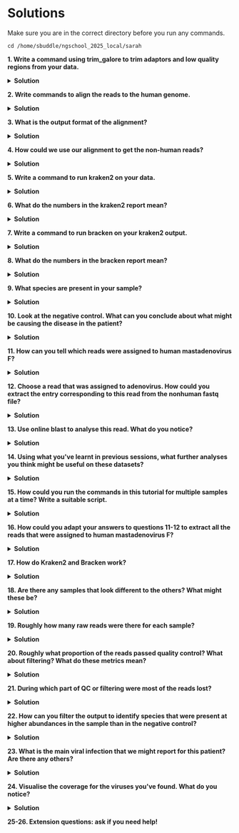 # Solutions
Make sure you are in the correct directory before you run any commands.
```
cd /home/sbuddle/ngschool_2025_local/sarah
```

**1.	Write a command using trim_galore to trim adaptors and low quality regions from your data.**
<details>
<summary><b>Solution</b></summary>
<pre>
 trim_galore -q 15 --length 60 --paired data/sample1_1.fq.gz data/sample1_2.fq.gz
 trim_galore -q 15 --length 60 --paired data/neg_control_1.fq.gz data/neg_control_2.fq.gz
</pre>
 
You might have chosen to use different values for -q and --length, but these are the ones used in the previous session and they will work well for our purposes today.
</details>

**2. Write commands to align the reads to the human genome.**
<details>
<summary><b>Solution</b></summary>
<pre>
# Index the human genome
bwa index data/human_genome.fasta
</pre>
<pre>
# Align the reads to the human genome
bwa mem data/human_genome.fasta sample1_1_val_1.fq.gz sample1_2_val_2.fq.gz > sample1.sam
bwa mem data/human_genome.fasta neg_control_1_val_1.fq.gz neg_control_2_val_2.fq.gz > neg_control.sam
</pre>
</details>

**3. What is the output format of the alignment?**
<details>
<summary><b>Solution</b></summary>
.sam file
</details>

**4. How could we use our alignment to get the non-human reads?**
<details>
<summary><b>Solution</b></summary>
Extract the non aligned reads (in this case to a bam file).

Convert the resulting bam file back to fastq.
</details>

**5. Write a command to run kraken2 on your data.**
<details>
<summary><b>Solution</b></summary>
<pre>
kraken2 --db kraken_db \
--paired sample1_nonhuman_1.fq \
sample1_nonhuman_2.fq \
--report sample1_kraken_report.txt \
> sample1_kraken_readclassifications.txt
</pre>
<pre>
kraken2 --db kraken_db \
--paired neg_control_nonhuman_1.fq \
neg_control_nonhuman_2.fq \
--report neg_control_kraken_report.txt \
> neg_control_kraken_readclassifications.txt
</pre>
We provide paths to the reference sequence database and the paired-end input fastq files. We output both a summary report and a file that gives the classifications of each read individually.
</details>

**6.	What do the numbers in the kraken2 report mean?**
<details>
<summary><b>Solution</b></summary>
See https://github.com/DerrickWood/kraken2/wiki/Manual#sample-report-output-format.
</details>

**7. Write a command to run bracken on your kraken2 output.**
<details>
<summary><b>Solution</b></summary>
<pre>
bracken -d kraken_db \
-i sample1_kraken_report.txt \
-o sample1_bracken.txt \
-t 3
</pre>
<pre>
bracken -d kraken_db \
-i neg_control_kraken_report.txt \
-o neg_control_bracken.txt \
-t 3
</pre>
We provide the path to the reference database and the kraken2 report as input. We then provide an output file name and set the minimum number of reads required to perform reestimation at 3.
</details>

**8.	What do the numbers in the bracken report mean?**
<details>
<summary><b>Solution</b></summary>
See https://ccb.jhu.edu/software/bracken/index.shtml?t=manual
</details>

**9. What species are present in your sample?**
<details>
<summary><b>Solution</b></summary> 
Sample1 contains human mastadenovirus F and cytomegalovirus.
</details>

**10. Look at the negative control. What can you conclude about what might be causing the disease in the patient?**
<details>
<summary><b>Solution</b></summary>    
The negative control also contains ~5 reads of cytomegalovirus so this is probably a contaminant. Therefore, we would report only the adenovirus clinically.
</details>

**11.    How can you tell which reads were assigned to human mastadenovirus F?**
<details>
<summary><b>Solution</b></summary>
In the sample1_kraken_readclassifications.txt  file, the third column gives the taxon ID of the species that read was assigned to. The second column gives the read ID, which can be found in the read header in the fastq file.
</details>

**12.    Choose a read that was assigned to adenovirus. How could you extract the entry corresponding to this read from the nonhuman fastq file?**
<details>
<summary><b>Solution</b></summary>
<pre>
grep 'A01897:100:HLTLTDRX3:2:2132:8223:9784' sample1_nonhuman_1.fq -A 3 > adenovirus_read.fastq
</pre>
This command searches for a read ID and also extracts the next three lines in the file.
You might have used a different read ID since there are multiple reads classified as adenovirus.
</details>

**13.    Use online blast to analyse this read. What do you notice?**
<details>
<summary><b>Solution</b></summary>
The top BLAST results are all for human adenovirus F (or 40 which is a type of adenovirus F) and the scores such as query cover and percentage identity are good. This gives us more confidence that this read does come from adenovirus and therefore that the virus is in our sample.
</details>

**14.	Using what you've learnt in previous sessions, what further analyses you think might be useful on these datasets?**
<details>
<summary><b>Solution</b></summary>
It could be useful to create genome coverage plots for the viruses we've identified. To do this, you would download a reference genome for the adenovirus and use what you learnt in the alignment session to create a bam file and visualise it.
</details>

**15.	How could you run the commands in this tutorial for multiple samples at a time? Write a suitable script.**
<details>
<summary><b>Solution</b></summary>
For example:
<pre>
for sample1 neg_control; do
    trim_galore -q 15 --length 60 --paired data/${sample}_1.fq.gz data/${sample}_2.fq.gz
done
</pre>
</details>

**16.	How could you adapt your answers to questions 11-12 to extract all the reads that were assigned to human mastadenovirus F?**
<details>
<summary><b>Solution</b></summary>
<pre>
# Select all the reads that were assigned to adenovirus (3rd column is equal to 130309) and print 2nd column (read ID) to a file
awk '$3==130309 {print $2}' sample1_kraken_readclassifications.txt > adenovirus_read_ids.txt
</pre>
<pre>
# Extract the read IDs from the fastq file
grep -F -f adenovirus_read_ids.txt sample1_nonhuman_1.fq -A 3 > adenovirus_reads_1.fq
grep -F -f adenovirus_read_ids.txt sample1_nonhuman_2.fq -A 3 > adenovirus_reads_2.fq
</pre>
</details>

**17.	How do Kraken2 and Bracken work?**
<details>
<summary><b>Solution</b></summary>
See published articles
</details>

**18.    Are there any samples that look different to the others? What might these be?**

<details>
<summary><b>Solution</b></summary>   
H20_1 and H20_2 are negative controls.
</details>

**19.    Roughly how many raw reads were there for each sample?**

<details>
<summary><b>Solution</b></summary>   
Number of raw reads ranges from around 3 million to 150 million (excluding the negative control samples, which have much less).
</details>

**20.    Roughly what proportion of the reads passed quality control? What about filtering? What do these metrics mean?**

<details>
<summary><b>Solution</b></summary>   
During quality control (QC), low quality and complexity and short reads are removed. Filtering happens after QC and is when the human reads are removed. In this dataset, typically 50-90% of reads pass QC and less than 3% pass filtering due to the high human content of the samples.
</details>

**21. During which part of QC or filtering were most of the reads lost?**

<details>
<summary><b>Solution</b></summary>   
Most reads were lost during human filtering, followed by low quality filtering.
</details>

**22. How can you filter the output to identify species that were present at higher abundances in the sample than in the negative control?**

<details>
<summary><b>Solution</b></summary>   
Filter NT Z score >= 0.  (I suggest for the next question you use a Z score filter of 0.1, since filtering with a score of 0 does not always work as expected in this dataset)
</details>

**23. What is the main viral infection that we might report for this patient? Are there any others?**

<details>
<summary><b>Solution</b></summary>   
Chikungunya virus was found at high levels. Human mastadenovirus C, Rotavirus A and Human alphaherpesvirus 2 are found at lower levels.
</details>

**24. Visualise the coverage for the viruses you've found. What do you notice?**

<details>
<summary><b>Solution</b></summary>   
A complete genome with good depth is obtained for Chikungunya virus. For the other viruses, coverage is more patchy.
</details>

**25-26.    Extension questions: ask if you need help!**
